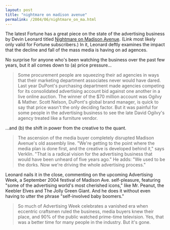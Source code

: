 ```yaml
---
layout: post
title: "nightmare on madison avenue"
permalink: /2004/06/nightmare_on_ma.html
---
```


<p>The latest Fortune has a great piece on the state of the advertising business by Devin Leonard titled <a href="http://www.fortune.com/fortune/subs/print/0,15935,650390,00.html">Nightmare on Madison Avenue</a>.  (Link most likely only valid for Fortune subscribers.)  In it, Leonard deftly examines the impact that the decline and fall of the mass media is having on ad agences.</p>

<p>No surprise for anyone who's been watching the business over the past few years, but it all comes down to (a) price pressure...<blockquote>Some procurement people are squeezing their ad agencies in ways that their marketing department associates never would have dared. Last year DuPont's purchasing department made agencies competing for its consolidated advertising account bid against one another in a live online auction. The winner of the $70 million account was Ogilvy & Mather. Scott Nelson, DuPont's global brand manager, is quick to say that price wasn't the only deciding factor. But it was painful for some people in the advertising business to see the late David Ogilvy's agency treated like a furniture vendor.</blockquote>...and (b) the shift in power from the creative to the quant.<blockquote>The ascension of the media buyer completely disrupted Madison Avenue's old assembly line. "We're getting to the point where the media plan is done first, and the creative is developed behind it," says Verklin. "That is a radical vision for the advertising business that would have been unheard of five years ago." He adds: "We used to be the dorks. Now we're driving the whole advertising process."</blockquote>Leonard nails it in the close, commenting on the upcoming Advertising Week, a September 2004 festival of Madison Ave. self-pleasure, featuring "some of the advertising world's most cherished icons," like Mr. Peanut, the Keebler Elves and The Jolly Green Giant.  And he does it without even having to utter the phrase "self-involved baby boomers."<blockquote>So much of Advertising Week celebrates a vanished era when eccentric craftsmen ruled the business, media buyers knew their place, and 90% of the public watched prime-time television. Yes, that was a better time for many people in the industry. But it's gone.</blockquote></p>


